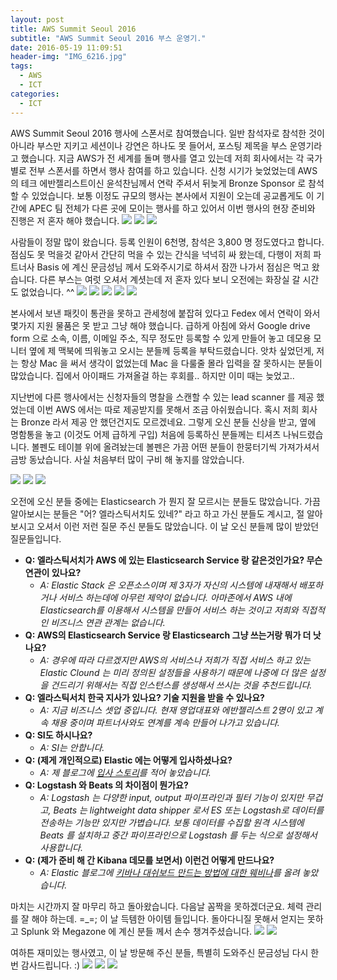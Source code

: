 ```yaml
---
layout: post
title: AWS Summit Seoul 2016
subtitle: "AWS Summit Seoul 2016 부스 운영기."
date: 2016-05-19 11:09:51
header-img: "IMG_6216.jpg"
tags:
  - AWS
  - ICT
categories:
  - ICT
---
```

AWS Summit Seoul 2016 행사에 스폰서로 참여했습니다. 일반 참석자로 참석한 것이 아니라 부스만 지키고 세션이나 강연은 하나도 못 들어서, 포스팅 제목을 부스 운영기라고 했습니다. 지금 AWS가 전 세계를 돌며 행사를 열고 있는데 저희 회사에서는 각 국가별로 전부 스폰서를 하면서 행사 참여를 하고 있습니다. 신청 시기가 늦었었는데 AWS의 테크 에반젤리스트이신 윤석찬님께서 연락 주셔서 뒤늦게 Bronze Sponsor 로 참석할 수 있었습니다. 보통 이정도 규모의 행사는 본사에서 지원이 오는데 공교롭게도 이 기간에 APEC 팀 전체가 다른 곳에 모이는 행사를 하고 있어서 이번 행사의 현장 준비와 진행은 저 혼자 해야 했습니다.
![](IMG_6177.jpg) ![](IMG_6216.jpg) ![](IMG_6194.jpg)

사람들이 정말 많이 왔습니다. 등록 인원이 6천명, 참석은 3,800 명 정도였다고 합니다. 점심도 못 먹을것 같아서 간단히 먹을 수 있는 간식을 넉넉히 싸 왔는데, 다행이 저희 파트너사 Basis 에 계신 문금성님 께서 도와주시기로 하셔서 잠깐 나가서 점심은 먹고 왔습니다. 다른 부스는 여럿 오셔서 계셧는데 저 혼자 있다 보니 오전에는 화장실 갈 시간도 없었습니다. ^^
 ![](IMG_6207.jpg) ![](IMG_6209.jpg) ![](IMG_6213.jpg) ![](IMG_6214.jpg) ![](IMG_6217.jpg)
 
본사에서 보낸 패킷이 통관을 못하고 관세청에 붙잡혀 있다고 Fedex 에서 연락이 와서 몇가지 지원 물품은 못 받고 그냥 해야 했습니다. 급하게 아침에 와서 Google drive form 으로 소속, 이름, 이메일 주소, 직무 정도만 등록할 수 있게 만들어 놓고 데모용 모니터 옆에 제 맥북에 띄워놓고 오시는 분들께 등록을 부탁드렸습니다. 앗차 싶었던게, 저는 항상 Mac 을 써서 생각이 없었는데 Mac 을 다룰줄 몰라 입력을 잘 못하시는 분들이 많았습니다. 집에서 아이패드 가져올걸 하는 후회를.. 하지만 이미 때는 늦었고.. 

지난번에 다른 행사에서는 신청자들의 명찰을 스캔할 수 있는 lead scanner 를 제공 했었는데 이번 AWS 에서는 따로 제공받지를 못해서 조금 아쉬웠습니다. 혹시 저희 회사는 Bronze 라서 제공 안 했던건지도 모르겠네요. 그렇게 오신 분들 신상을 받고, 옆에 명함통을 놓고 (이것도 어제 급하게 구입) 처음에 등록하신 분들께는 티셔츠 나눠드렸습니다. 볼펜도 테이블 위에 올려놨는데 볼펜은 가끔 어떤 분들이 한뭉터기씩 가져가셔서 금방 동났습니다. 사실 처음부터 많이 구비 해 놓지를 않았습니다.

![](IMG_6224.jpg) ![](IMG_6226.jpg) ![](IMG_6227.jpg) 

오전에 오신 분들 중에는 Elasticsearch 가 뭔지 잘 모르시는 분들도 많았습니다. 가끔 알아보시는 분들은 "어? 엘라스틱서치도 있네?" 라고 하고 가신 분들도 계시고, 절 알아보시고 오셔서 이런 저런 질문 주신 분들도 많았습니다. 이 날 오신 분들께 많이 받았던 질문들입니다.

- **Q: 엘라스틱서치가 AWS 에 있는 Elasticsearch Service 랑 같은것인가요? 무슨 연관이 있나요?**
  - *A: Elastic Stack 은 오픈소스이며 제 3자가 자신의 시스템에 내재해서 배포하거나 서비스 하는데에 아무런 제약이 없습니다. 아마존에서 AWS 내에 Elasticsearch를 이용해서 시스템을 만들어 서비스 하는 것이고 저희와 직접적인 비즈니스 연관 관계는 없습니다.*
- **Q: AWS의 Elasticsearch Service 랑 Elasticsearch 그냥 쓰는거랑 뭐가 더 낫나요?**
  - *A: 경우에 따라 다르겠지만 AWS의 서비스나 저희가 직접 서비스 하고 있는 Elastic Clound 는 미리 정의된 설정들을 사용하기 때문에 나중에 더 많은 설정을 건드리기 위해서는 직접 인스턴스를 생성해서 쓰시는 것을 추천드립니다.*
- **Q: 엘라스틱서치 한국 지사가 있나요? 기술 지원을 받을 수 있나요?**
  - *A: 지금 비즈니스 셋업 중입니다. 현재 영업대표와 에반젤리스트 2명이 있고 계속 채용 중이며 파트너사와도 연계를 계속 만들어 나가고 있습니다.*
- **Q: SI도 하시나요?**
  - *A: SI는 안합니다.*
- **Q: (제게 개인적으로) Elastic 에는 어떻게 입사하셨나요?**
  - *A: 제 블로그에 [입사 스토리](http://localhost:4000/2015/06/join-elastic/)를 적어 놓았습니다.*
- **Q: Logstash 와 Beats 의 차이점이 뭔가요?**
  - *A: Logstash 는 다양한 input, output 파이프라인과 필터 기능이 있지만 무겁고, Beats 는 lightweight data shipper 로서 ES 또는 Logstash로 데이터를 전송하는 기능만 있지만 가볍습니다. 보통 데이터를 수집할 원격 시스템에 Beats 를 설치하고 중간 파이프라인으로 Logstash 를 두는 식으로 설정해서 사용합니다.*
- **Q: (제가 준비 해 간 Kibana 데모를 보면서) 이런건 어떻게 만드나요?**
  - *A: Elastic 블로그에 [키바나 대쉬보드 만드는 방법에 대한 웨비나](https://www.elastic.co/kr/blog/seoul-metro-2014)를 올려 놓았습니다.*

마치는 시간까지 잘 마무리 하고 돌아왔습니다. 다음날 꼼짝을 못하겠더군요. 체력 관리를 잘 해야 하는데. =_=; 이 날 득템한 아이템 들입니다. 돌아다니질 못해서 얻지는 못하고 Splunk 와 Megazone 에 계신 분들 께서 손수 챙겨주셨습니다.
![](IMG_6218.jpg) ![](IMG_6234.jpg) 

여하튼 재미있는 행사였고, 이 날 방문해 주신 분들, 특별히 도와주신 문금성님 다시 한번 감사드립니다. :)
![](IMG_6204.jpg) ![](IMG_6221.jpg) ![](IMG_6230.jpg) 

